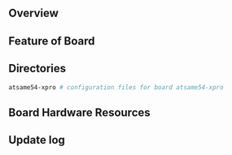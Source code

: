 ## Overview

## Feature of Board

## Directories

```sh
atsame54-xpro # configuration files for board atsame54-xpro
```

## Board Hardware Resources

## Update log

